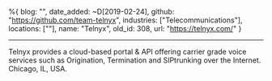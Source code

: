 %{
  blog: "",
  date_added: ~D[2019-02-24],
  github: "https://github.com/team-telnyx",
  industries: ["Telecommunications"],
  locations: [""],
  name: "Telnyx",
  old_id: 308,
  url: "https://telnyx.com/"
}

---

Telnyx provides a cloud-based portal & API offering carrier grade voice services such as Origination, Termination and SIPtrunking over the Internet. Chicago, IL, USA.
